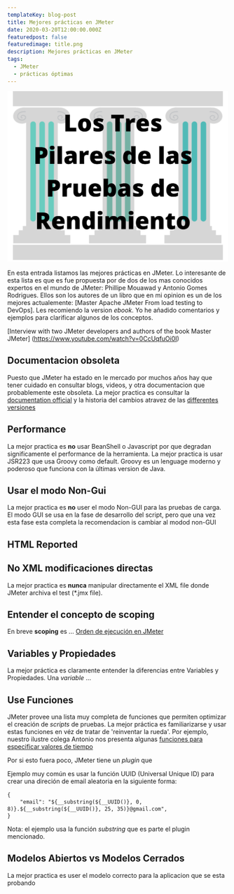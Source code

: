 ```yaml
---
templateKey: blog-post
title: Mejores prácticas en JMeter
date: 2020-03-20T12:00:00.000Z
featuredpost: false
featuredimage: title.png
description: Mejores prácticas en JMeter
tags:
  - JMeter
  - prácticas óptimas 
---
```

![image](title.png)

En esta entrada listamos las mejores prácticas en JMeter. Lo interesante de esta lista es que es fue propuesta por de dos de los mas conocidos expertos en el mundo de JMeter: Phillipe Mouawad y Antonio Gomes Rodrigues. Ellos son los autores de un libro que en mi opinion es un de los mejores actualemente: [Master Apache JMeter From load testing to DevOps]. Les recomiendo la version *ebook*. Yo he añadido comentarios y ejemplos para clarificar algunos de los conceptos.

[Interview with two JMeter developers and authors of the book Master JMeter] (https://www.youtube.com/watch?v=0CcUqfuOi0I)

## Documentacion obsoleta

Puesto que JMeter ha estado en le mercado por muchos años hay que tener cuidado en consultar blogs, videos, y otra documentacion que probablemente este obsoleta. La mejor practica es consultar la [documentation official](https://jmeter.apache.org/usermanual/index.html) y la historia del cambios atravez de las [differentes versiones](https://jmeter.apache.org/changes_history.html)

## Performance

La mejor practica es **no** usar BeanShell o Javascript por que degradan significamente el performance de la herramienta. La mejor practica is usar JSR223 que usa Groovy como default. Groovy es un lenguage moderno y poderoso que funciona con la últimas version de Java.

## Usar el modo Non-Gui

La mejor practica es **no** user el modo Non-GUI para las pruebas de carga. El modo GUI se usa en la fase de desarrollo del script, pero que una vez esta fase esta completa la recomendacion is cambiar al modod non-GUI

## HTML Reported


## No XML modificaciones directas

La mejor practica es **nunca** manipular directamente el XML file donde JMeter archiva el test (*.jmx file).

## Entender el concepto de **scoping**

En breve **scoping** es ...
[Orden de ejecución en JMeter](https://jmeterenespanol.org/blog/2019-10-04-ejecucion-antonio/)

## Variables y Propiedades

La mejor práctica es claramente entender la diferencias entre Variables y Propiedades.  Una *variable* ... 

## Use Funciones 

JMeter provee una lista muy completa de funciones que permiten optimizar el creación de *scripts* de pruebas. La mejor práctica es familiarizarse y usar estas funciones en véz de tratar de 'reinventar la rueda'. Por ejemplo, nuestro ilustre colega Antonio nos presenta algunas [funciones para especificar valores de tiempo](https://jmeterenespanol.org/blog/2019-11-15-functiempo-delvis/)

Por si esto fuera poco, JMeter tiene un *plugin* que 

Ejemplo muy común es usar la función UUID (Universal Unique ID) para crear una direción de email aleatoria en la siguiente forma:

```
{
    "email": "${__substring(${__UUID()}, 0, 8)}.${__substring(${__UUID()}, 25, 35)}@gmail.com", 
}
```
Nota: el ejemplo usa la función *substring* que es parte el plugin mencionado.

## Modelos Abiertos vs Modelos Cerrados

La mejor practica es user el modelo correcto para la aplicacion que se esta probando
